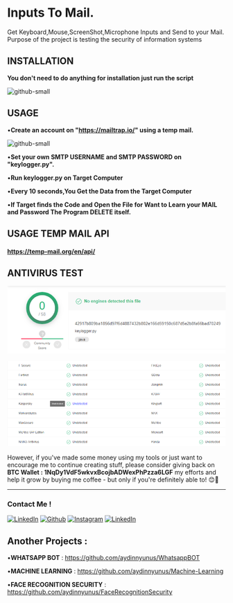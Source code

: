 # Inputs To Mail.
Get Keyboard,Mouse,ScreenShot,Microphone Inputs and Send to your Mail.
Purpose of the project is testing the security of information systems

## INSTALLATION

**You don't need to do anything for installation just run the script**

![github-small](/images/Adsız.png)

## USAGE

•**Create an account on "https://mailtrap.io/" using a temp mail.**

![github-small](https://github.com/aydinnyunus/WifiPassword-Stealer/blob/master/images/dene.png?raw=true)


•**Set your own SMTP USERNAME and SMTP PASSWORD on "keylogger.py".**


•**Run keylogger.py on Target Computer**

•**Every 10 seconds,You Get the Data from the Target Computer**

•**If Target finds the Code and Open the File for Want to Learn your MAIL and Password The Program DELETE itself.**

## USAGE TEMP MAIL API

#### https://temp-mail.org/en/api/


## ANTIVIRUS TEST

![github-small](/images/1.png)

![github-small](/images/2.png)

However, if you've made some money using my tools or just want to encourage me to continue creating stuff, please consider giving back on 
**BTC Wallet : 1NqDy1VdF5wkvxBcojbADWexPhPzza6LGF** my efforts and help it grow by buying me coffee - but only if you're definitely able to! 😊🎉

---

### Contact Me !

[<img target="_blank" src="https://img.icons8.com/bubbles/100/000000/linkedin.png" title="LinkedIn">](https://linkedin.com/in/yunus-ayd%C4%B1n-b9b01a18a/)       [<img target="_blank" src="https://img.icons8.com/bubbles/100/000000/github.png" title="Github">](https://github.com/aydinnyunus/WhatsappBOT)     [<img target="_blank" src="https://img.icons8.com/bubbles/100/000000/instagram-new.png" title="Instagram">](https://instagram.com/aydinyunus_/) [<img target="_blank" src="https://img.icons8.com/bubbles/100/000000/twitter.png" title="LinkedIn">](https://twitter.com/aydinnyunuss)


## Another Projects : 

•**WHATSAPP BOT** : https://github.com/aydinnyunus/WhatsappBOT

•**MACHINE LEARNING** : https://github.com/aydinnyunus/Machine-Learning

•**FACE RECOGNITION SECURITY** : https://github.com/aydinnyunus/FaceRecognitionSecurity

